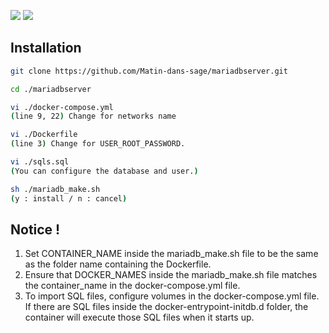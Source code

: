 <img src="https://img.shields.io/badge/MARIADB%20SERVER-003545?style=for-the-badge&logo=mariadb&logoColor=white"> <img src="https://img.shields.io/badge/DOCKER-2496ED?style=for-the-badge&logo=Python&logoColor=white">


## Installation

```bash
git clone https://github.com/Matin-dans-sage/mariadbserver.git

cd ./mariadbserver

vi ./docker-compose.yml
(line 9, 22) Change for networks name

vi ./Dockerfile
(line 3) Change for USER_ROOT_PASSWORD.

vi ./sqls.sql
(You can configure the database and user.)

sh ./mariadb_make.sh
(y : install / n : cancel)

```

## Notice !

1. Set CONTAINER_NAME inside the mariadb_make.sh file to be the same as the folder name containing the Dockerfile.
2. Ensure that DOCKER_NAMES inside the mariadb_make.sh file matches the container_name in the docker-compose.yml file.
3. To import SQL files, configure volumes in the docker-compose.yml file. If there are SQL files inside the docker-entrypoint-initdb.d folder, the container will execute those SQL files when it starts up.
